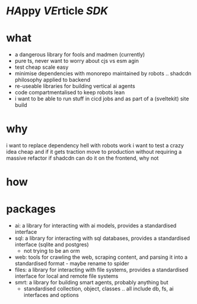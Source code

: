 # *HA*ppy *VE*rticle _SDK_

# what

- a dangerous library for fools and madmen (currently)
- pure ts, never want to worry about cjs vs esm agin
- test cheap scale easy
- minimise dependencies with monorepo maintained by robots .. shadcdn philosophy applied to backend
- re-useable libraries for building vertical ai agents
- code compartmentalised to keep robots lean
- i want to be able to run stuff in cicd jobs and as part of a (sveltekit) site build

# why

i want to replace dependency hell with robots work
i want to test a crazy idea cheap and if it gets traction move to production without requiring a massive refactor
if shadcdn can do it on the frontend, why not

# how

# packages

- ai: a library for interacting with ai models, provides a standardised interface
- sql: a library for interacting with sql databases, provides a standardised interface (sqlite and postgres)
  - not trying to be an orm
- web: tools for crawling the web, scraping content, and parsing it into a standardised format - maybe rename to spider
- files: a library for interacting with file systems, provides a standardised interface for local and remote file systems
- smrt: a library for building smart agents, probably anything but
  - standardised collection, object, classes .. all include db, fs, ai interfaces and options
